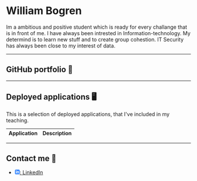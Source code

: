 
# William Bogren
Im a ambitious and positive student which is ready for every challange that is in front of me. I have always been intrested in Information-technology. My determind is to learn new stuff and to create group cohestion.
IT Security has always been close to my interest of data. 


---

## GitHub portfolio :briefcase: 

<!-- | [Programmering 1][prog1]           | first programming course (gymnasiet)   | -->



---

## Deployed applications :desktop_computer:

This is a selection of deployed applications, that I've included in my teaching.

| Application                    | Description                                   |
| ------------------------------ | --------------------------------------------- |

[^1]: Due to free dyno in Heroku, it takes some time for loading the page the first time because it needs to be started, but after it has started up, the app is fast.

[stock_dash]: https://stocky-dashboard.herokuapp.com/

---

## Contact me :iphone:

- [![linkedIn icon](assets/linkedIn-icon.png): LinkedIn][linkedin]

[linkedin]: https://https://www.linkedin.com/in/william-bogren-750a71172//
